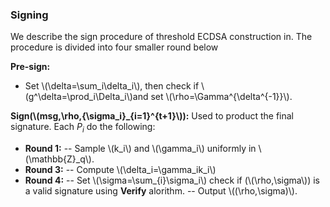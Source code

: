 ### Signing

We describe the sign procedure of threshold ECDSA construction in. The procedure is divided into four smaller round below

**Pre-sign:**
- Set \\(\delta=\sum_i\delta_i\\), then check if \\(g^\delta=\prod_i\Delta_i\\)and set \\(\rho=\Gamma^{\delta^{-1}}\\).

**Sign(\\(msg,\rho,\{\sigma_i\}_{i=1}^{t+1}\\)):** Used to product the final signature. Each $P_i$ do the following:
- **Round 1:**
--  Sample \\(k_i\\) and \\(\gamma_i\\) uniformly in \\(\mathbb{Z}_q\\).
- **Round 3:**
--  Compute \\(\delta_i=\gamma_ik_i\\)
- **Round 4:**
-- Set \\(\sigma=\sum_{i}\sigma_i\\) check if 
(\\(\rho,\sigma\\)) is a valid signature using **Verify** alorithm.
-- Output \\((\rho,\sigma)\\).